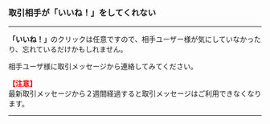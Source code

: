 <h3>取引相手が「いいね！」をしてくれない</h3>
<hr>

<strong>「いいね！」</strong>のクリックは任意ですので、相手ユーザー様が気にしていなかったり、忘れているだけかもしれません。

相手ユーザ様に取引メッセージから連絡してみてください。

<font color="#ff0000"> <strong>【注意】</strong> </font>  
最新取引メッセージから２週間経過すると取引メッセージはご利用できなくなります。

<hr>